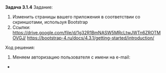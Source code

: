 **Задача 3.1.4**
Задание:
1. Изменить страницы вашего приложения в соответствии со скриншотами, используя Bootstrap
2. Ссылки: https://drive.google.com/file/d/1g32R1BmNASW5MRcLtwJWTn6ZROTMOVGJ/
   https://bootstrap-4.ru/docs/4.3.1/getting-started/introduction/

Ход решения:
1. Меняем авторизацию пользователя с имени на e-mail:
- 